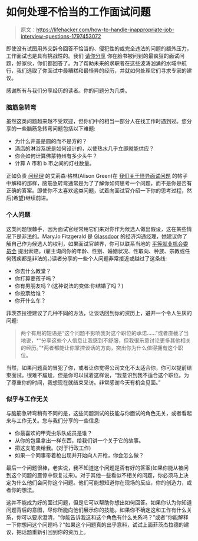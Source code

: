 # 如何处理不恰当的工作面试问题

> 原文：<https://lifehacker.com/how-to-handle-inappropriate-job-interview-questions-1797453072>

即使没有试图用外交辞令回答不恰当的、侵犯性的或完全违法的问题的额外压力，工作面试也是具有挑战性的。我们 [请你分享](https://www.facebook.com/lifehacker/posts/10154594457411356) 你在脸书被问到的最疯狂的面试问题，好家伙，你们都回答了。为了帮助未来的求职者在这些波涛汹涌的水域中航行，我们选取了你面试中最糟糕和最怪异的经历，并就如何处理它们寻求专家的建议。



感谢所有与我们分享经历的读者。你的问题分为几类。

### 脑筋急转弯

虽然这类问题越来越不受欢迎，但你们中的相当一部分人在找工作时遇到过。您分享的一些脑筋急转弯问题包括以下难题:

*   为什么井盖是圆的而不是方的？
*   酒店的淋浴系统是如何设计的，以使热水几乎立即就能供应？
*   你会如何计算佛蒙特州有多少头牛？
*   计算 A 市和 b 市之间的灯柱数量。

正如负责 [问经理](http://www.askamanager.org/) 的艾莉森·格林(Alison Green)在 [我们关于怪异面试问题](https://lifehacker.com/how-to-deal-with-weird-job-interview-questions-1795257599) 的帖子中解释的那样，脑筋急转弯通常是为了了解你如何思考一个问题，而不是你是否有正确的答案。即使你不太喜欢这类问题，试着向面试官介绍一下你的思考过程，然后(希望)继续前进。

### 个人问题

这类问题很棘手，因为面试官经常用它们来对你作为候选人做出假设，这在某些情况下是非法的。MaryJo Fitzgerald 是 [Glassdoor](https://www.glassdoor.com) 的经济沟通经理，她建议你了解自己作为候选人的权利，如果面试官越界，你可以联系当地的 [平等就业机会委员会](https://www.eeoc.gov/) 提出索赔。(雇主询问你的年龄、性别、婚姻状况、性取向、种族、宗教或任何残疾都是非法的。)读者分享的一些个人问题非常接近或越过了这条线:

*   你去什么教堂？
*   你打算要孩子吗？
*   你有男朋友吗？(这种说法的变体:你结婚了吗？)
*   你投票给谁？
*   你开什么车？

菲茨杰拉德建议了几种不同的方法，让谈话回到你的资历上，避开一个令人生厌的问题:

> 两个有用的短语是“这个问题不影响我对这个职位的承诺……”或者直截了当地说，*“分享这些个人信息让我感到不舒服，但我很乐意讨论更多其他相关的经历。”*两者都能让你掌控谈话的方向，突出你为什么值得拥有这个职位。

当然，如果问题真的冒犯了你，或者让你觉得公司文化不太适合你，你可以提前结束面试。很难不尴尬，但是你可以试着这样说，“我意识到我不适合这个职位。为了尊重你的时间，我想现在就结束采访。非常感谢今天有机会见面。”

### 似乎与工作无关

与脑筋急转弯稍有不同的是，这些问题测试的技能与你面试的角色无关，或者看起来与工作无关。您与我们分享的一些信息:

*   你最喜欢的甲壳虫乐队成员是谁？
*   从你的包里拿出一样东西，给我们讲一个关于它的故事。
*   把这支笔卖给我。(对于行政工作)
*   如果一个同事带着枪出现并开始向人开枪，你会怎么做？

最后一个问题很棒，老实说，我不知道这个问题是否有好的答案(如果你能从被问到这个问题的震惊中恢复过来)。对于其他一些看似不相关的问题，你必须马上决定为什么他们会问你这个问题。他们可能想知道你在现场的反应，你的创造力，或者你的想法。

这并不能成为好的面试问题，但是它可以帮助你想出如何回答。如果你认为你知道问题背后的意图，尽你所能向他们展示你的技能。如果你不确定这和工作有什么关系，你可以要求澄清，“你能告诉我这和这个角色有什么关系吗？”或者“你能解释一下你想问这个问题吗？”如果这个问题真的出乎意料，试试上面菲茨杰拉德的建议，把话题重新引回到你的资历上。
